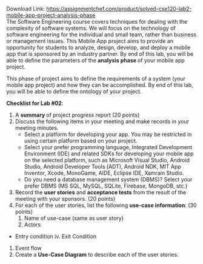 Download Link: https://assignmentchef.com/product/solved-cse120-lab2-mobile-app-project-analysis-phase
<br>
The Software Engineering course covers techniques for dealing with the complexity of software systems. We will focus on the technology of software engineering for the individual and small team, rather than business or management issues. This Mobile App project aims to provide an opportunity for students to analyze, design, develop, and deploy a mobile app that is sponsored by an industry partner. By end of this lab, you will be able to define the parameters of the <strong>analysis phase </strong>of your mobile app project.

This phase of project aims to define the requirements of a system (your mobile app project) and how they can be accomplished. By end of this lab, you will be able to define the ontology of your project.

<strong>Checklist for Lab #02</strong>:

<ol>

 <li>A <strong>summary </strong>of project progress report (20 points)</li>

 <li>Discuss the following items in your meeting and make records in your meeting minutes.

  <ul>

   <li>Select a platform for developing your app. You may be restricted in using certain platform based on your project.</li>

   <li>Select your prefer programming language, Integrated Development Environment (IDE) and related SDKs for developing your mobile app on the selected platform, such as Microsoft Visual Studio, Android Studio, Android Developer Tools (ADT), Android NDK, MIT App Inventor, Xcode, MonoGame, AIDE, Eclipse IDE, Xamrain Studio.</li>

   <li>Do you need a database management system (DBMS)? Select your prefer DBMS (MS SQL, MySQL, SQLite, Firebase, MongoDB, stc.)</li>

  </ul></li>

 <li>Record the <strong>user stories</strong> and <strong>acceptance tests</strong> from the result of the meeting with your sponsors. (20 points)</li>

 <li>For each of the user stories, list the following <strong>use-case information</strong>: (30 points)

  <ol>

   <li>Name of use-case (same as user story)</li>

   <li>Actors</li>

  </ol></li>

</ol>

<ul>

 <li>Entry condition iv. Exit Condition</li>

</ul>

<ol>

 <li>Event flow</li>

 <li>Create a <strong>Use-Case Diagram</strong> to describe each of the user stories.</li>

</ol>